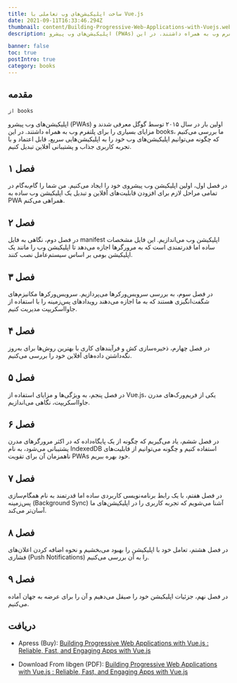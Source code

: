 ```yaml
---
title: ساخت اپلیکیشن‌های وب تعاملی با Vue.js
date: 2021-09-11T16:33:46.294Z
thumbnail: content/Building-Progressive-Web-Applications-with-Vuejs.webp
description: اپلیکیشن‌های وب پیشرو (PWAs) اولین بار در سال ۲۰۱۵ توسط گوگل معرفی شدند و مزایای بسیاری را برای پلتفرم وب به همراه داشتند. در این books، ما بررسی می‌کنیم که چگونه می‌توانیم اپلیکیشن‌های وب خود را به اپلیکیشن‌هایی سریع، قابل اعتماد و با تجربه کاربری جذاب و پشتیبانی آفلاین تبدیل کنیم.

banner: false
toc: true
postIntro: true
category: books
---
```


## مقدمه

`از books`

اپلیکیشن‌های وب پیشرو (PWAs) اولین بار در سال ۲۰۱۵ توسط گوگل معرفی شدند و مزایای بسیاری را برای پلتفرم وب به همراه داشتند. در این books، ما بررسی می‌کنیم که چگونه می‌توانیم اپلیکیشن‌های وب خود را به اپلیکیشن‌هایی سریع، قابل اعتماد و با تجربه کاربری جذاب و پشتیبانی آفلاین تبدیل کنیم.

## فصل ۱

در فصل اول، اولین اپلیکیشن وب پیشروی خود را ایجاد می‌کنیم. من شما را گام‌به‌گام در تمامی مراحل لازم برای افزودن قابلیت‌های آفلاین و تبدیل یک اپلیکیشن وب ساده به PWA همراهی می‌کنم.

## فصل ۲

در فصل دوم، نگاهی به فایل manifest اپلیکیشن وب می‌اندازیم. این فایل مشخصات ساده اما قدرتمندی است که به مرورگرها اجازه می‌دهد تا اپلیکیشن وب را مانند یک اپلیکیشن بومی بر اساس سیستم‌عامل نصب کنند.

## فصل ۳

در فصل سوم، به بررسی سرویس‌ورکرها می‌پردازیم. سرویس‌ورکرها مکانیزم‌های شگفت‌انگیزی هستند که به ما اجازه می‌دهند رویدادهای پس‌زمینه را با استفاده از جاوااسکریپت مدیریت کنیم.

## فصل ۴

در فصل چهارم، ذخیره‌سازی کش و فرآیندهای کاری با بهترین روش‌ها برای به‌روز نگه‌داشتن داده‌های آفلاین خود را بررسی می‌کنیم.

## فصل ۵

در فصل پنجم، به ویژگی‌ها و مزایای استفاده از Vue.js، یکی از فریم‌ورک‌های مدرن جاوااسکریپت، نگاهی می‌اندازیم.

## فصل ۶

در فصل ششم، یاد می‌گیریم که چگونه از یک پایگاه‌داده که در اکثر مرورگرهای مدرن پشتیبانی می‌شود، به نام IndexedDB استفاده کنیم و چگونه می‌توانیم از قابلیت‌های ناهمزمان آن برای تقویت PWAs خود بهره ببریم.

## فصل ۷

در فصل هفتم، با یک رابط برنامه‌نویسی کاربردی ساده اما قدرتمند به نام همگام‌سازی پس‌زمینه (Background Sync) آشنا می‌شویم که تجربه کاربری را در اپلیکیشن‌های ما آسان‌تر می‌کند.

## فصل ۸

در فصل هشتم، تعامل خود با اپلیکیشن را بهبود می‌بخشیم و نحوه اضافه کردن اعلان‌های فشاری (Push Notifications) را به آن بررسی می‌کنیم.

## فصل ۹

در فصل نهم، جزئیات اپلیکیشن خود را صیقل می‌دهیم و آن را برای عرضه به جهان آماده می‌کنیم.

## دریافت

- Apress (Buy): [Building Progressive Web Applications with Vue.js : Reliable, Fast, and Engaging Apps with Vue.js](https://www.apress.com/gp/book/9781484253335)

- Download From libgen (PDF): [Building Progressive Web Applications with Vue.js : Reliable, Fast, and Engaging Apps with Vue.js](http://libgen.is/book/index.php?md5=20A804EDBC4C98A4D5B9EE3AEB49C83C)
